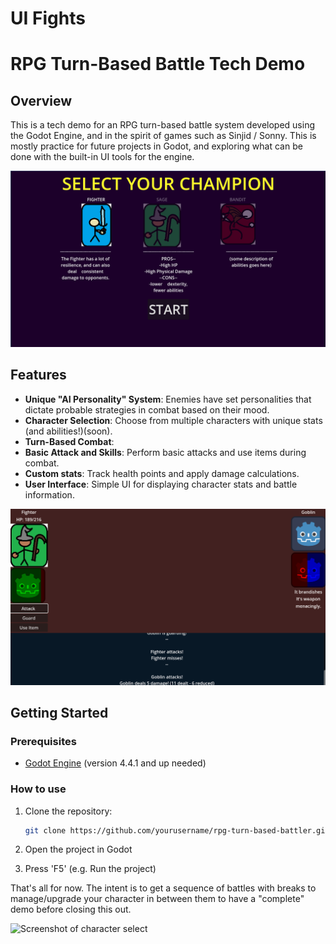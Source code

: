 # UI Fights
# RPG Turn-Based Battle Tech Demo

## Overview

This is a tech demo for an RPG turn-based battle system developed using the Godot Engine, and in the spirit of games such as Sinjid / Sonny.  This is mostly practice for future projects in Godot, and exploring what can be done with the built-in UI tools for the engine.

![Screenshot of battle screen](readme_resources/demo_screenshot2.png)

## Features

- **Unique "AI Personality" System**: Enemies have set personalities that dictate probable strategies in combat based on their mood.
- **Character Selection**: Choose from multiple characters with unique stats (and abilities!)(soon).
- **Turn-Based Combat**: 
- **Basic Attack and Skills**: Perform basic attacks and use items during combat.
- **Custom stats**: Track health points and apply damage calculations.
- **User Interface**: Simple UI for displaying character stats and battle information.

![Screenshot of character select](readme_resources/demo_screenshot1.png)

## Getting Started

### Prerequisites

- [Godot Engine](https://godotengine.org/download) (version 4.4.1 and up needed)

### How to use

1. Clone the repository:
   ```bash
   git clone https://github.com/yourusername/rpg-turn-based-battler.git
	```
2. Open the project in Godot

3. Press 'F5' (e.g. Run the project)

That's all for now.  The intent is to get a sequence of battles with breaks to manage/upgrade your character in between them to have a "complete" demo before closing this out.

![Screenshot of character select](readme_resources/demo_screenshot3.png)
	
	
